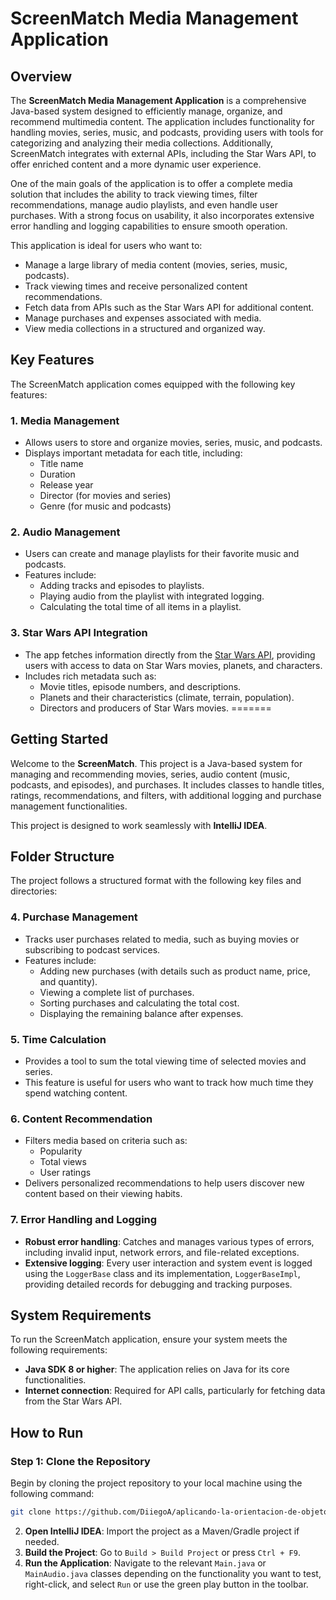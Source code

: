 # ScreenMatch Media Management Application

## Overview
The **ScreenMatch Media Management Application** is a comprehensive Java-based system designed to efficiently manage, organize, and recommend multimedia content. The application includes functionality for handling movies, series, music, and podcasts, providing users with tools for categorizing and analyzing their media collections. Additionally, ScreenMatch integrates with external APIs, including the Star Wars API, to offer enriched content and a more dynamic user experience.

One of the main goals of the application is to offer a complete media solution that includes the ability to track viewing times, filter recommendations, manage audio playlists, and even handle user purchases. With a strong focus on usability, it also incorporates extensive error handling and logging capabilities to ensure smooth operation.

This application is ideal for users who want to:
- Manage a large library of media content (movies, series, music, podcasts).
- Track viewing times and receive personalized content recommendations.
- Fetch data from APIs such as the Star Wars API for additional content.
- Manage purchases and expenses associated with media.
- View media collections in a structured and organized way.

## Key Features
The ScreenMatch application comes equipped with the following key features:

### **1. Media Management**
- Allows users to store and organize movies, series, music, and podcasts.
- Displays important metadata for each title, including:
  - Title name
  - Duration
  - Release year
  - Director (for movies and series)
  - Genre (for music and podcasts)

### **2. Audio Management**
- Users can create and manage playlists for their favorite music and podcasts.
- Features include:
  - Adding tracks and episodes to playlists.
  - Playing audio from the playlist with integrated logging.
  - Calculating the total time of all items in a playlist.

### **3. Star Wars API Integration**
- The app fetches information directly from the [Star Wars API](https://swapi.dev/), providing users with access to data on Star Wars movies, planets, and characters.
- Includes rich metadata such as:
  - Movie titles, episode numbers, and descriptions.
  - Planets and their characteristics (climate, terrain, population).
  - Directors and producers of Star Wars movies.
=======

## Getting Started

Welcome to the **ScreenMatch**. This project is a Java-based system for managing and recommending movies, series, audio content (music, podcasts, and episodes), and purchases. It includes classes to handle titles, ratings, recommendations, and filters, with additional logging and purchase management functionalities.

This project is designed to work seamlessly with **IntelliJ IDEA**.

## Folder Structure

The project follows a structured format with the following key files and directories:

### **4. Purchase Management**
- Tracks user purchases related to media, such as buying movies or subscribing to podcast services.
- Features include:
  - Adding new purchases (with details such as product name, price, and quantity).
  - Viewing a complete list of purchases.
  - Sorting purchases and calculating the total cost.
  - Displaying the remaining balance after expenses.

### **5. Time Calculation**
- Provides a tool to sum the total viewing time of selected movies and series.
- This feature is useful for users who want to track how much time they spend watching content.

### **6. Content Recommendation**
- Filters media based on criteria such as:
  - Popularity
  - Total views
  - User ratings
- Delivers personalized recommendations to help users discover new content based on their viewing habits.

### **7. Error Handling and Logging**
- **Robust error handling**: Catches and manages various types of errors, including invalid input, network errors, and file-related exceptions.
- **Extensive logging**: Every user interaction and system event is logged using the `LoggerBase` class and its implementation, `LoggerBaseImpl`, providing detailed records for debugging and tracking purposes.

## System Requirements
To run the ScreenMatch application, ensure your system meets the following requirements:
- **Java SDK 8 or higher**: The application relies on Java for its core functionalities.
- **Internet connection**: Required for API calls, particularly for fetching data from the Star Wars API.

## How to Run

### Step 1: Clone the Repository
Begin by cloning the project repository to your local machine using the following command:
```bash
git clone https://github.com/DiiegoA/aplicando-la-orientacion-de-objetos-ONE.git
```
2. **Open IntelliJ IDEA**: Import the project as a Maven/Gradle project if needed.
3. **Build the Project**: Go to `Build > Build Project` or press `Ctrl + F9`.
4. **Run the Application**: Navigate to the relevant `Main.java` or `MainAudio.java` classes depending on the functionality you want to test, right-click, and select `Run` or use the green play button in the toolbar.

